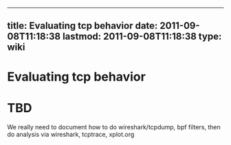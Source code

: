 
---
title: Evaluating tcp behavior
date: 2011-09-08T11:18:38
lastmod: 2011-09-08T11:18:38
type: wiki
---
Evaluating tcp behavior
=======================

TBD
===

We really need to document how to do wireshark/tcpdump, bpf filters,
then do analysis via wireshark, tcptrace, xplot.org

